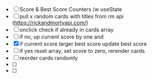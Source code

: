 - [ ] Score & Best Score Counters /w useState
- [ ] pull x random cards with titles from rm api (https://rickandmortyapi.com/)
- [ ] onclick check if already in cards array
- [ ] if no, up current score by one and
- [x] if current score larger best score update best score
- [ ] if yes reset array, set score to zero, rerender cards
- [ ] reorder cards randomly
- [ ] 
- [ ] 